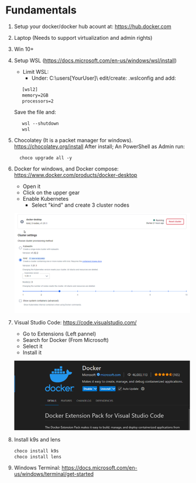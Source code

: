 # Fundamentals

1) Setup your docker/docker hub acount at: https://hub.docker.com

2) Laptop (Needs to support virtualization and admin rights)

3) Win 10+

4) Setup WSL (https://docs.microsoft.com/en-us/windows/wsl/install)
    * Limit WSL:
       - Under: C:\users\[YourUser]\ edit/create: .wslconfig and add:
    ```
       [wsl2]
       memory=2GB
       processors=2
    ```
    Save the file and:
    ```
       wsl --shutdown
       wsl
    ```
5) Chocolatey (It is a packet manager for windows). https://chocolatey.org/install
   After install; 
   An PowerShell as Admin run: 
   ```
     choco upgrade all -y
   ```

6) Docker for windows, and Docker compose: https://www.docker.com/products/docker-desktop
   * Open it
   * Click on the upper gear
   * Enable Kubernetes
      *  Select "kind" and create 3 cluster nodes

    ![alt text](image-1.png)

7) Visual Studio Code: https://code.visualstudio.com/
   * Go to Extensions (Left pannel)
   * Search for Docker (From Microsoft)
   * Select it
   * Install it

   ![alt text](image.png)

8) Install k9s and lens
   ```
   choco install k9s
   choco install lens
   ```

9) Windows Terminal: https://docs.microsoft.com/en-us/windows/terminal/get-started


   
